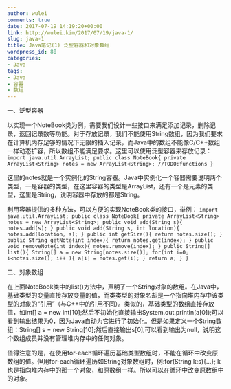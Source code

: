 ```yaml
---
author: wulei
comments: true
date: 2017-07-19 14:19:20+00:00
link: http://wulei.kim/2017/07/19/java-1/
slug: java-1
title: Java笔记(1) 泛型容器和对象数组
wordpress_id: 80
categories:
- Java
tags:
- Java
- 容器
- 数组
---
```


一、泛型容器

以实现一个NoteBook类为例，需要我们设计一些接口来满足添加记录，删除记录，返回记录数等功能。对于存放记录，我们不能使用String数组，因为我们要求在计算机内存足够的情况下无限的插入记录，而Java中的数组不能像C/C++数组一样动态扩容，所以数组不能满足要求。这里可以使用泛型容器来存放记录：
`import java.util.ArrayList;
public class NoteBook{
private ArrayList<String> notes = new ArrayList<String>;
//TODO:functions
}`

这里的notes就是一个实例化的String容器。Java中实例化一个容器需要说明两个类型，一是容器的类型，在这里容器的类型是ArrayList，还有一个是元素的类型，这里是String，说明容器中存放的都是String。

利用容器提供的多种方法，可以方便的实现NoteBook类的接口，举例：
`import java.util.ArrayList;
public class NoteBook{
private ArrayList<String> notes = new ArrayList<String>;
public void add(String s){
notes.add(s);
}
public void add(String s, int location){
notes.add(location, s);
}
public int getSize(){
return notes.size();
}
public String getNote(int index){
return notes.get(index);
}
public void removeNote(int index){
notes.remove(index);
}
public String[] list(){
String[] a = new String[notes.size()];
for(int i=0; i<notes.size(); i++ ){
a[i] = notes.get(i);
}
return a;
}
}`

二、对象数组

在上面NoteBook类中的list()方法中，声明了一个String对象的数组。在Java中，基础类型的变量直接存放变量的值，而类类型的对象名却是一个指向堆内存中该类型的对象的“引用”（与C++中的引用不同）。类似的，基础类型的数组直接存放值，如int[] a = new int[10];然后不初始化直接输出System.out.println(a[0]);可以看到输出结果为0，因为Java自动为它进行了初始化。但是如果定义一个String数组：String[] s = new String[10];然后直接输出s[0],可以看到输出为null，说明这个数组成员并没有管理堆内存中的任何对象。

值得注意的是，在使用for-each循环遍历基础类型数组时，不能在循环中改变原数组的值。但用for-each循环遍历如String对象数组时，例:for(String k:s){...}; k也是指向堆内存中的那一个对象，和原数组一样。所以可以在循环中改变原数组中的对象。
